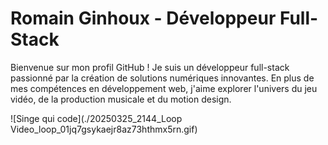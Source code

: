 # Romain Ginhoux - Développeur Full-Stack

Bienvenue sur mon profil GitHub ! Je suis un développeur full-stack passionné par la création de solutions numériques innovantes. En plus de mes compétences en développement web, j'aime explorer l'univers du jeu vidéo, de la production musicale et du motion design.

![Singe qui code](./20250325_2144_Loop Video_loop_01jq7gsykaejr8az73hthmx5rn.gif)


<!--
**Peti6inge/Peti6inge** is a ✨ _special_ ✨ repository because its `README.md` (this file) appears on your GitHub profile.

Here are some ideas to get you started:

- 🔭 I’m currently working on ...
- 🌱 I’m currently learning ...
- 👯 I’m looking to collaborate on ...
- 🤔 I’m looking for help with ...
- 💬 Ask me about ...
- 📫 How to reach me: ...
- 😄 Pronouns: ...
- ⚡ Fun fact: ...
-->
